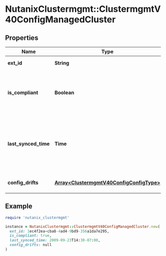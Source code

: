 # NutanixClustermgmt::ClustermgmtV40ConfigManagedCluster

## Properties

| Name | Type | Description | Notes |
| ---- | ---- | ----------- | ----- |
| **ext_id** | **String** | Cluster UUID. |  |
| **is_compliant** | **Boolean** | Indicates if attached cluster is compliant with cluster profile or not | [optional][readonly] |
| **last_synced_time** | **Time** | Most recent date and time when the cluster profile was monitored across all attached clusters | [optional][readonly] |
| **config_drifts** | [**Array&lt;ClustermgmtV40ConfigConfigType&gt;**](ClustermgmtV40ConfigConfigType.md) | Drifted settings information | [optional][readonly] |

## Example

```ruby
require 'nutanix_clustermgmt'

instance = NutanixClustermgmt::ClustermgmtV40ConfigManagedCluster.new(
  ext_id: 1ec4f2ea-cba8-4ad4-9bd9-356a1da7e295,
  is_compliant: true,
  last_synced_time: 2009-09-23T14:30-07:00,
  config_drifts: null
)
```

